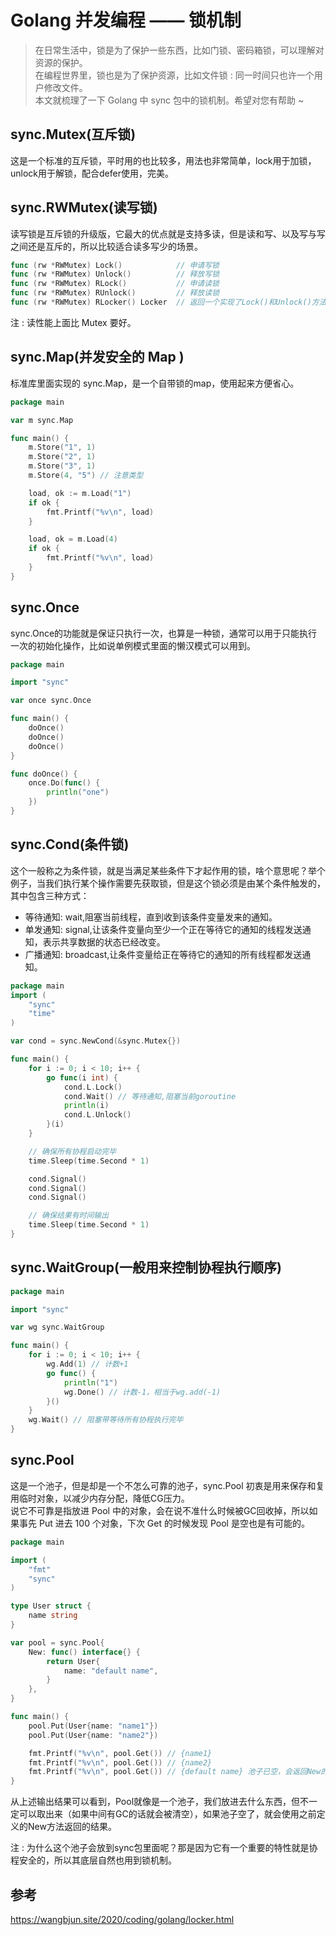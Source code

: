 # Golang 并发编程 —— 锁机制


> 在日常生活中，锁是为了保护一些东西，比如门锁、密码箱锁，可以理解对资源的保护。</br>
> 在编程世界里，锁也是为了保护资源，比如文件锁 : 同一时间只也许一个用户修改文件。</br>
> 本文就梳理了一下 Golang 中 sync 包中的锁机制。希望对您有帮助 ~</br>


<!--more-->

## sync.Mutex(互斥锁)

这是一个标准的互斥锁，平时用的也比较多，用法也非常简单，lock用于加锁，unlock用于解锁，配合defer使用，完美。

## sync.RWMutex(读写锁)

读写锁是互斥锁的升级版，它最大的优点就是支持多读，但是读和写、以及写与写之间还是互斥的，所以比较适合读多写少的场景。

```go
func (rw *RWMutex) Lock()            // 申请写锁
func (rw *RWMutex) Unlock()	         // 释放写锁
func (rw *RWMutex) RLock()           // 申请读锁
func (rw *RWMutex) RUnlock()         // 释放读锁
func (rw *RWMutex) RLocker() Locker  // 返回一个实现了Lock()和Unlock()方法的Locker接口
```

注 : 读性能上面比 Mutex 要好。

## sync.Map(并发安全的 Map )

标准库里面实现的 sync.Map，是一个自带锁的map，使用起来方便省心。
```go
package main

var m sync.Map

func main() {
    m.Store("1", 1)
    m.Store("2", 1)
    m.Store("3", 1)
    m.Store(4, "5") // 注意类型

    load, ok := m.Load("1")
    if ok {
        fmt.Printf("%v\n", load)
    }

    load, ok = m.Load(4)
    if ok {
        fmt.Printf("%v\n", load)
    }
}
```

## sync.Once
sync.Once的功能就是保证只执行一次，也算是一种锁，通常可以用于只能执行一次的初始化操作，比如说单例模式里面的懒汉模式可以用到。
```go
package main

import "sync"

var once sync.Once

func main() {
    doOnce()
    doOnce()
    doOnce()
}

func doOnce() {
    once.Do(func() {
        println("one")
    })
}
```

## sync.Cond(条件锁)
这个一般称之为条件锁，就是当满足某些条件下才起作用的锁，啥个意思呢？举个例子，当我们执行某个操作需要先获取锁，但是这个锁必须是由某个条件触发的，其中包含三种方式：
- 等待通知: wait,阻塞当前线程，直到收到该条件变量发来的通知。
- 单发通知: signal,让该条件变量向至少一个正在等待它的通知的线程发送通知，表示共享数据的状态已经改变。
- 广播通知: broadcast,让条件变量给正在等待它的通知的所有线程都发送通知。

```go
package main
import (
    "sync"
    "time"
)

var cond = sync.NewCond(&sync.Mutex{})

func main() {
    for i := 0; i < 10; i++ {
        go func(i int) {
            cond.L.Lock()
            cond.Wait() // 等待通知,阻塞当前goroutine
            println(i)
            cond.L.Unlock()
        }(i)
    }

    // 确保所有协程启动完毕
    time.Sleep(time.Second * 1)

    cond.Signal()
    cond.Signal()
    cond.Signal()

    // 确保结果有时间输出
    time.Sleep(time.Second * 1)
}
```

## sync.WaitGroup(一般用来控制协程执行顺序)
```go
package main

import "sync"

var wg sync.WaitGroup

func main() {
    for i := 0; i < 10; i++ {
        wg.Add(1) // 计数+1
        go func() {
            println("1")
            wg.Done() // 计数-1，相当于wg.add(-1)
        }()
    }
    wg.Wait() // 阻塞带等待所有协程执行完毕
}
```

## sync.Pool
这是一个池子，但是却是一个不怎么可靠的池子，sync.Pool 初衷是用来保存和复用临时对象，以减少内存分配，降低CG压力。</br>
说它不可靠是指放进 Pool 中的对象，会在说不准什么时候被GC回收掉，所以如果事先 Put 进去 100 个对象，下次 Get 的时候发现 Pool 是空也是有可能的。
```go
package main

import (
    "fmt"
    "sync"
)

type User struct {
    name string
}

var pool = sync.Pool{
    New: func() interface{} {
        return User{
            name: "default name",
        }
    },
}

func main() {
    pool.Put(User{name: "name1"})
    pool.Put(User{name: "name2"})

    fmt.Printf("%v\n", pool.Get()) // {name1}
    fmt.Printf("%v\n", pool.Get()) // {name2}
    fmt.Printf("%v\n", pool.Get()) // {default name} 池子已空，会返回New的结果
}
```
从上述输出结果可以看到，Pool就像是一个池子，我们放进去什么东西，但不一定可以取出来（如果中间有GC的话就会被清空），如果池子空了，就会使用之前定义的New方法返回的结果。

注 : 为什么这个池子会放到sync包里面呢？那是因为它有一个重要的特性就是协程安全的，所以其底层自然也用到锁机制。


## 参考
https://wangbjun.site/2020/coding/golang/locker.html</br>
